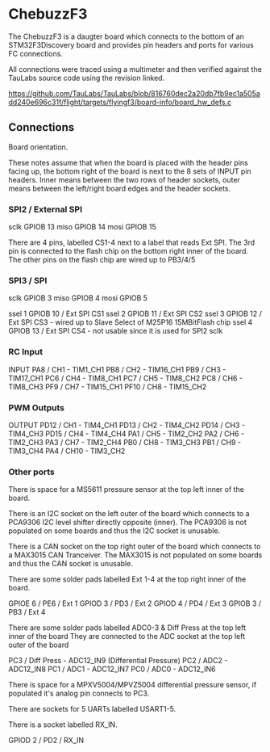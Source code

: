 # ChebuzzF3

The ChebuzzF3 is a daugter board which connects to the bottom of an STM32F3Discovery board and provides pin headers and ports for various FC connections.

All connections were traced using a multimeter and then verified against the TauLabs source code using the revision linked.

https://github.com/TauLabs/TauLabs/blob/816760dec2a20db7fb9ec1a505add240e696c31f/flight/targets/flyingf3/board-info/board_hw_defs.c

## Connections

Board orientation.

These notes assume that when the board is placed with the header pins facing up, the bottom right of the board is next to the 8 sets of INPUT pin headers.
Inner means between the two rows of header sockets, outer means between the left/right board edges and the header sockets.

### SPI2 / External SPI

sclk GPIOB 13
miso GPIOB 14
mosi GPIOB 15

There are 4 pins, labelled CS1-4 next to a label that reads Ext SPI. The 3rd pin is connected to the flash chip on
the bottom right inner of the board. The other pins on the flash chip are wired up to PB3/4/5

### SPI3 / SPI

sclk GPIOB 3
miso GPIOB 4
mosi GPIOB 5

ssel 1 GPIOB 10 / Ext SPI CS1
ssel 2 GPIOB 11 / Ext SPI CS2
ssel 3 GPIOB 12 / Ext SPI CS3 - wired up to Slave Select of M25P16 15MBitFlash chip
ssel 4 GPIOB 13 / Ext SPI CS4 - not usable since it is used for SPI2 sclk

### RC Input

INPUT
PA8 / CH1 - TIM1_CH1
PB8 / CH2 - TIM16_CH1
PB9 / CH3 - TIM17_CH1
PC6 / CH4 - TIM8_CH1
PC7 / CH5 - TIM8_CH2
PC8 / CH6 - TIM8_CH3
PF9 / CH7 - TIM15_CH1
PF10 / CH8 - TIM15_CH2

### PWM Outputs

OUTPUT
PD12 / CH1 - TIM4_CH1
PD13 / CH2 - TIM4_CH2
PD14 / CH3 - TIM4_CH3
PD15 / CH4 - TIM4_CH4
PA1 / CH5 - TIM2_CH2
PA2 / CH6 - TIM2_CH3
PA3 / CH7 - TIM2_CH4
PB0 / CH8 - TIM3_CH3
PB1 / CH9 - TIM3_CH4
PA4 / CH10 - TIM3_CH2

### Other ports

There is space for a MS5611 pressure sensor at the top left inner of the board.

There is an I2C socket on the left outer of the board which connects to a PCA9306 I2C level shifter directly opposite (inner).
The PCA9306 is not populated on some boards and thus the I2C socket is unusable.

There is a CAN socket on the top right outer of the board which connects to a MAX3015 CAN Tranceiver.
The MAX3015 is not populated on some boards and thus the CAN socket is unusable.

There are some solder pads labelled Ext 1-4 at the top right inner of the board.

GPIOE 6 / PE6 / Ext 1
GPIOD 3 / PD3 / Ext 2
GPIOD 4 / PD4 / Ext 3
GPIOB 3 / PB3 / Ext 4

There are some solder pads labelled ADC0-3 & Diff Press at the top left inner of the board
They are connected to the ADC socket at the top left outer of the board

PC3 / Diff Press - ADC12_IN9 (Differential Pressure)
PC2 / ADC2 - ADC12_IN8
PC1 / ADC1 - ADC12_IN7
PC0 / ADC0 - ADC12_IN6

There is space for a MPXV5004/MPVZ5004 differential pressure sensor, if populated it's analog pin connects to PC3.

There are sockets for 5 UARTs labelled USART1-5.

There is a socket labelled RX_IN.

GPIOD 2 / PD2 / RX_IN
